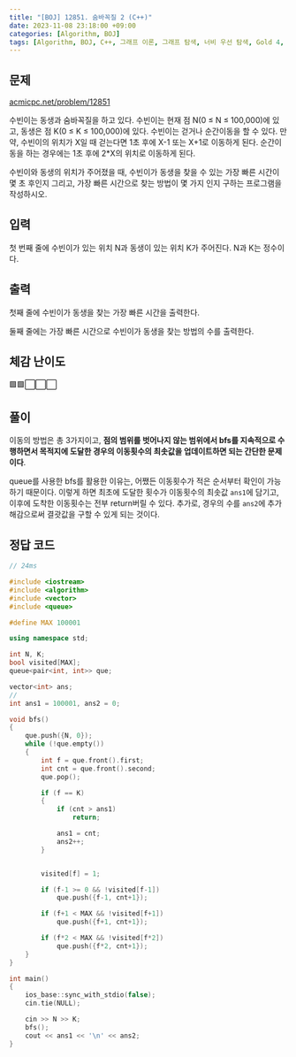 ```yaml
---
title: "[BOJ] 12851. 숨바꼭질 2 (C++)"
date: 2023-11-08 23:18:00 +09:00
categories: [Algorithm, BOJ]
tags: [Algorithm, BOJ, C++, 그래프 이론, 그래프 탐색, 너비 우선 탐색, Gold 4, CLASS 4]
---
```

## **문제**
[acmicpc.net/problem/12851](https://www.acmicpc.net/problem/12851)
<br>

수빈이는 동생과 숨바꼭질을 하고 있다. 수빈이는 현재 점 N(0 ≤ N ≤ 100,000)에 있고, 동생은 점 K(0 ≤ K ≤ 100,000)에 있다. 수빈이는 걷거나 순간이동을 할 수 있다. 만약, 수빈이의 위치가 X일 때 걷는다면 1초 후에 X-1 또는 X+1로 이동하게 된다. 순간이동을 하는 경우에는 1초 후에 2*X의 위치로 이동하게 된다.

수빈이와 동생의 위치가 주어졌을 때, 수빈이가 동생을 찾을 수 있는 가장 빠른 시간이 몇 초 후인지 그리고, 가장 빠른 시간으로 찾는 방법이 몇 가지 인지 구하는 프로그램을 작성하시오.
<br>

## **입력**
첫 번째 줄에 수빈이가 있는 위치 N과 동생이 있는 위치 K가 주어진다. N과 K는 정수이다.
<br>

## **출력**
첫째 줄에 수빈이가 동생을 찾는 가장 빠른 시간을 출력한다.

둘째 줄에는 가장 빠른 시간으로 수빈이가 동생을 찾는 방법의 수를 출력한다.
<br>

## **체감 난이도**
🟩🟩⬜⬜⬜
<br>

## **풀이**
이동의 방법은 총 3가지이고, **점의 범위를 벗어나지 않는 범위에서 bfs를 지속적으로 수행하면서 목적지에 도달한 경우의 이동횟수의 최솟값을 업데이트하면 되는 간단한 문제이다**.

queue를 사용한 bfs를 활용한 이유는, 어쨌든 이동횟수가 적은 순서부터 확인이 가능하기 때문이다. 이렇게 하면 최초에 도달한 횟수가 이동횟수의 최솟값 `ans1`에 담기고, 이후에 도착한 이동횟수는 전부 return버릴 수 있다. 추가로, 경우의 수를 `ans2`에 추가해감으로써 결괏값을 구할 수 있게 되는 것이다. 
<br>

## **정답 코드**
```c++
// 24ms

#include <iostream>
#include <algorithm>
#include <vector>
#include <queue>

#define MAX 100001

using namespace std;

int N, K;
bool visited[MAX];
queue<pair<int, int>> que;

vector<int> ans;
// 
int ans1 = 100001, ans2 = 0;

void bfs()
{
    que.push({N, 0});
    while (!que.empty())
    {
        int f = que.front().first;
        int cnt = que.front().second;
        que.pop();

        if (f == K)
        {
            if (cnt > ans1)
                return;

            ans1 = cnt;
            ans2++;
        }


        visited[f] = 1;

        if (f-1 >= 0 && !visited[f-1])
            que.push({f-1, cnt+1});

        if (f+1 < MAX && !visited[f+1])
            que.push({f+1, cnt+1});

        if (f*2 < MAX && !visited[f*2])
            que.push({f*2, cnt+1});
    }
}

int main()
{
    ios_base::sync_with_stdio(false);
    cin.tie(NULL);

    cin >> N >> K;
    bfs();
    cout << ans1 << '\n' << ans2;
}
```